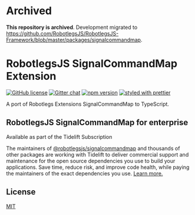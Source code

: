 # Archived

**This repository is archived**. Development migrated to https://github.com/RobotlegsJS/RobotlegsJS-Framework/blob/master/packages/signalcommandmap.

# RobotlegsJS SignalCommandMap Extension

[![GitHub license](https://img.shields.io/badge/license-MIT-green.svg)](https://github.com/RobotlegsJS/RobotlegsJS-SignalCommandMap/blob/master/LICENSE)
[![Gitter chat](https://badges.gitter.im/RobotlegsJS/RobotlegsJS.svg)](https://gitter.im/RobotlegsJS/RobotlegsJS)
[![npm version](https://badge.fury.io/js/%40robotlegsjs%2Fsignalcommandmap.svg)](https://badge.fury.io/js/%40robotlegsjs%2Fsignalcommandmap)
[![styled with prettier](https://img.shields.io/badge/styled_with-prettier-ff69b4.svg)](https://github.com/prettier/prettier)

A port of Robotlegs Extensions SignalCommandMap to TypeScript.

## RobotlegsJS SignalCommandMap for enterprise

Available as part of the Tidelift Subscription

The maintainers of [@robotlegsjs/signalcommandmap](https://github.com/RobotlegsJS/RobotlegsJS-SignalCommandMap) and thousands of other packages are working with Tidelift to deliver commercial support and maintenance for the open source dependencies you use to build your applications. Save time, reduce risk, and improve code health, while paying the maintainers of the exact dependencies you use. [Learn more.](https://tidelift.com/subscription/pkg/npm-robotlegsjs-signalcommandmap?utm_source=npm-robotlegsjs-signalcommandmap&utm_medium=referral&utm_campaign=enterprise&utm_term=repo)

## License

[MIT](LICENSE)
